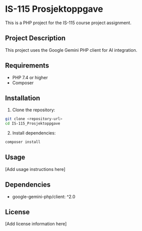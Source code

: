 # IS-115 Prosjektoppgave

This is a PHP project for the IS-115 course project assignment.

## Project Description

This project uses the Google Gemini PHP client for AI integration.

## Requirements

- PHP 7.4 or higher
- Composer

## Installation

1. Clone the repository:
```bash
git clone <repository-url>
cd IS-115_Prosjektoppgave
```

2. Install dependencies:
```bash
composer install
```

## Usage

[Add usage instructions here]

## Dependencies

- google-gemini-php/client: ^2.0

## License

[Add license information here]
